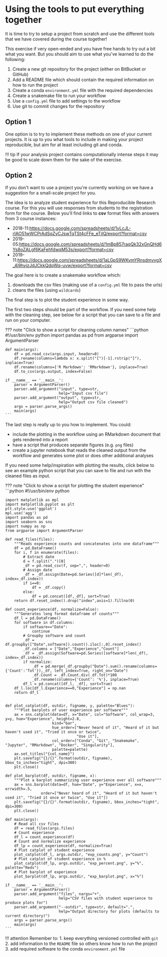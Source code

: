 # Using the tools to put everything together

It is time to try to setup a project from scratch and use the different 
tools that we have covered during the course together! 

This exercise if very open-ended and you have free hands to try out a 
bit what you want. But you should aim to use what you've learned to 
do the following:

1. Create a new git repository for the project (either on BitBucket or GitHub)
2. Add a README file which should contain the required information on how to run the project
3. Create a conda `environment.yml` file with the required dependencies
4. Create a snakemake file to run your workflow
5. Use a `config.yml` file to add settings to the workflow
6. Use git to commit changes for the repository

## Option 1
One option is to try to implement these methods on 
one of your current projects. It is up to you what tools to include in 
making your project reproducible, but aim for at least including git and conda.

!!! tip
    If your analysis project contains 
    computationally intense steps it may be good to scale down them for the sake of the exercise. 

## Option 2
If you don't want to use a project you're currently working on we have 
a suggestion for a small-scale project for you.

The idea is to analyze student experience for this Reproducible Research
course. For this you will use responses from students to the registration 
form for the course. Below you'll find links to **csv** format files
with answers from 3 course instances:

* 2018-11:https://docs.google.com/spreadsheets/d/1yLcJL-rIAO51wWCPrAdSqZvCJswTqTSt4cFFe_eTjlQ/export?format=csv
* 2019-05:https://docs.google.com/spreadsheets/d/1mBp857raqQk32xGnQHd6Ys8oZALgf6KaFehfdwqM53s/export?format=csv
* 2019-11:https://docs.google.com/spreadsheets/d/1aLGpS9WKvmYRnsdmvvgX_4j9hyjzJdJCkkQdqWq-uvw/export?format=csv

The goal here is to create a snakemake workflow which:

1. downloads the csv files (making use of a `config.yml` file to pass the urls)
2. cleans the files (using `wildcards`)

The final step is to plot the student experience in some way.

The first two steps should be part of the workflow. If you need some help
with the cleaning step, see below for a script that you can save to a file
and run on your computer.

??? note "Click to show a script for cleaning column names"
    ```python
    #!/usr/bin/env python
    import pandas as pd
    from argparse import ArgumentParser
    
    def main(args):
        df = pd.read_csv(args.input, header=0)
        df.rename(columns=lambda x: x.split("[")[-1].rstrip("]"), inplace=True)
        df.rename(columns={'R Markdown': 'RMarkdown'}, inplace=True)
        df.to_csv(args.output, index=False)
        
    if __name__ == '__main__':
        parser = ArgumentParser()
        parser.add_argument("input", type=str,
                            help="Input csv file")
        parser.add_argument("output", type=str,
                            help="Output csv file cleaned")
        args = parser.parse_args()
        main(args)
    ```
    
The last step is really up to you how to implement. You could:

* include the plotting in the workflow using an RMarkdown document that 
gets rendered into a report
* have a script that produces separate figures (e.g. `png` files)
* create a jupyter notebook that reads the cleaned output from the workflow
and generates some plot or does other additional analyses

If you need some help/inspiration with plotting the results, click below
to see an example python script that you can save to file and run with
the cleaned files as input.

??? note "Click to show a script for plotting the student experience"
    ```python
    #!/usr/bin/env python

    import matplotlib as mpl
    import matplotlib.pyplot as plt
    plt.style.use('ggplot')
    mpl.use('agg')
    import pandas as pd
    import seaborn as sns
    import numpy as np
    from argparse import ArgumentParser

    def read_files(files):
        """Reads experience counts and concatenates into one dataframe"""
        df = pd.DataFrame()
        for i, f in enumerate(files):
            # Extract date
            d = f.split(".")[0]
            _df = pd.read_csv(f, sep=",", header=0)
            # Assign date
            _df = _df.assign(Date=pd.Series([d]*len(_df), index=_df.index))
            if i==0:
                df = _df.copy()
            else:
                df = pd.concat([df,_df], sort=True)
        return df.reset_index().drop("index",axis=1).fillna(0)

    def count_experience(df, normalize=False):
        """Generates long format dataframe of counts"""
        df_l = pd.DataFrame()
        for software in df.columns:
            if software=="Date":
                continue
            # Groupby software and count
            _df = df.groupby(["Date",software]).count().iloc[:,0].reset_index()
            _df.columns = ["Date","Experience","Count"]
            _df = _df.assign(Software=pd.Series([software]*len(_df), index=_df.index))
            if normalize:
                _df = pd.merge(_df.groupby("Date").sum().rename(columns={'Count':'Tot'}),_df, left_index=True, right_on="Date")
                _df.Count = _df.Count.div(_df.Tot)*100
                _df.rename(columns={'Count': '%'}, inplace=True)
            df_l = pd.concat([df_l, _df], sort=True)
        df_l.loc[df_l.Experience==0,"Experience"] = np.nan
        return df_l


    def plot_catplot(df, outdir, figname, y, palette="Blues"):
        """Plot barplots of user experience per software"""
        ax = sns.catplot(data=df, x="Date", col="Software", col_wrap=3, y=y, hue="Experience", height=2.8,
                         kind="bar",
                         hue_order=["Never heard of it", "Heard of it but haven't used it", "Tried it once or twice",
                                    "Use it"],
                         col_order=["Conda", "Git", "Snakemake", "Jupyter", "RMarkdown", "Docker", "Singularity"],
                         palette=palette)
        ax.set_titles("{col_name}")
        plt.savefig("{}/{}".format(outdir, figname), bbox_to_inches="tight", dpi=300)
        plt.close()

    def plot_barplot(df, outdir, figname, x):
        """Plot a barplot summarizing user experience over all software"""
        ax = sns.barplot(data=df, hue="Date", y="Experience", x=x, errwidth=.5,
                    order=["Never heard of it", "Heard of it but haven't used it", "Tried it once or twice", "Use it"])
        plt.savefig("{}/{}".format(outdir, figname), bbox_inches="tight", dpi=300)
        plt.close()

    def main(args):
        # Read all csv files
        df = read_files(args.files)
        # Count experience
        df_l = count_experience(df)
        # Count and normalize experience
        df_lp = count_experience(df, normalize=True)
        # Plot catplot of student experience
        plot_catplot(df_l, args.outdir, "exp_counts.png", y="Count")
        # Plot catplot of student experience in %
        plot_catplot(df_lp, args.outdir, "exp_percent.png", y="%", palette="Reds")
        # Plot barplot of experience
        plot_barplot(df_lp, args.outdir, "exp_barplot.png", x="%")

    if __name__ == '__main__':
        parser = ArgumentParser()
        parser.add_argument("files", nargs="+",
                            help="CSV files with student experience to produce plots for")
        parser.add_argument("--outdir", type=str, default=".",
                            help="Output directory for plots (defaults to current directory)")
        args = parser.parse_args()
        main(args)
    ```
    
!!! attention
    Remember to:
    1. keep everything versioned controlled with `git` 
    2. add information to the `README` file so others know how to run the project
    3. add required software to the conda `environment.yml` file 